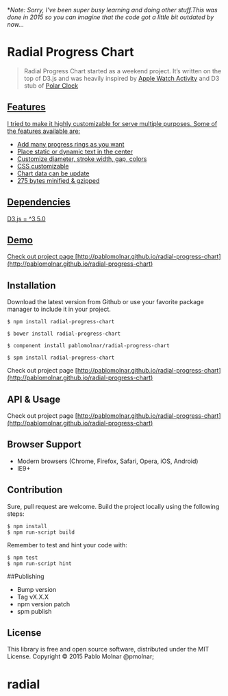 **Note: Sorry, I've been super busy learning and doing other stuff.This was done in 2015 so you can imagine that the code got  a little bit outdated by now...*


# Radial Progress Chart 

> Radial Progress Chart started as a weekend project. It’s written on the top of D3.js and was heavily inspired by <a href="https://www.apple.com/watch/health-and-fitness/">Apple Watch Activity</a> and D3 stub of <a href="http://bl.ocks.org/mbostock/1096355">Polar Clock

## Features

I tried to make it highly customizable for serve multiple purposes. Some of the features available are:

- Add many progress rings as you want
- Place static or dynamic text in the center
- Customize diameter, stroke width, gap, colors
- CSS customizable
- Chart data can be update
- 275 bytes minified & gzipped

## Dependencies

D3.js = ^3.5.0

## Demo

Check out project page [http://pablomolnar.github.io/radial-progress-chart](http://pablomolnar.github.io/radial-progress-chart)

## Installation

Download the latest version from Github or use your favorite package manager to include it in your project.

    $ npm install radial-progress-chart

    $ bower install radial-progress-chart

    $ component install pablomolnar/radial-progress-chart
    
    $ spm install radial-progress-chart

Check out project page [http://pablomolnar.github.io/radial-progress-chart](http://pablomolnar.github.io/radial-progress-chart)

## API & Usage

Check out project page [http://pablomolnar.github.io/radial-progress-chart](http://pablomolnar.github.io/radial-progress-chart)

## Browser Support

- Modern browsers (Chrome, Firefox, Safari, Opera, iOS, Android)
- IE9+

## Contribution
Sure, pull request are welcome. Build the project locally using the following steps:

    $ npm install
    $ npm run-script build
    
Remember to test and hint your code with:

    $ npm test
    $ npm run-script hint    

##Publishing

- Bump version
- Tag vX.X.X
- npm version patch
- spm publish

## License
This library is free and open source software, distributed under the MIT License.
Copyright © 2015 Pablo Molnar @pmolnar;
# radial
